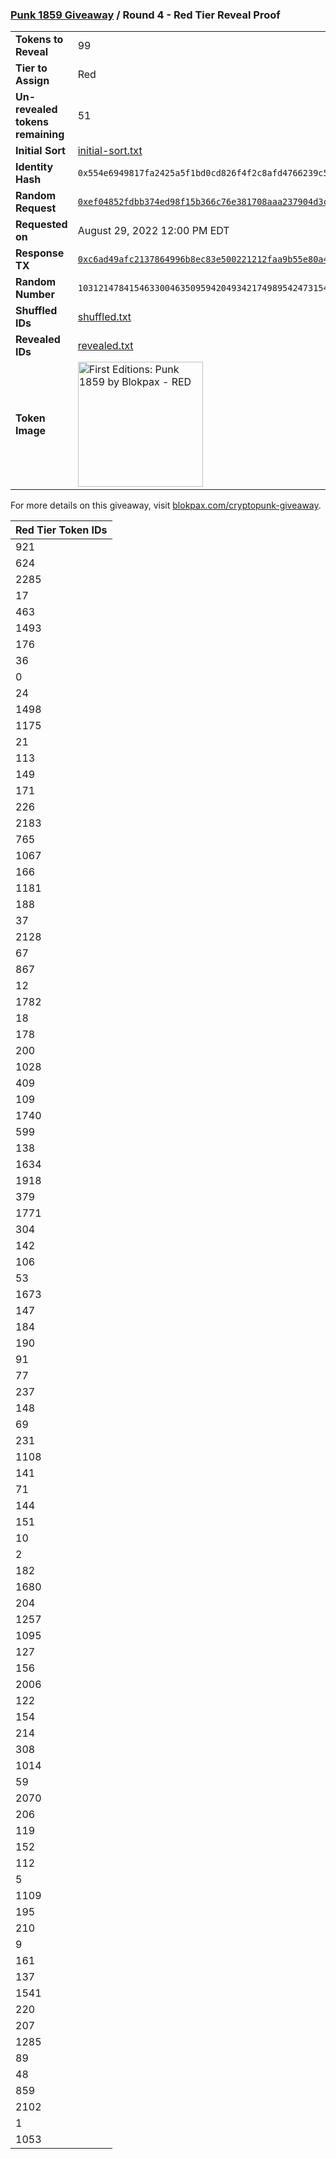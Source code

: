 ### [Punk 1859 Giveaway](../readme.md) / Round 4 - Red Tier Reveal Proof

|||
|---|---|
| **Tokens to Reveal** | 99 |
| **Tier to Assign** | Red |
| **Un-revealed tokens remaining** | 51 |
| **Initial Sort** | [initial-sort.txt](./initial-sort.txt) |
| **Identity Hash** | `0x554e6949817fa2425a5f1bd0cd826f4f2c8afd4766239c51849c5f07d1beb6a8` |
| **Random Request** | [`0xef04852fdbb374ed98f15b366c76e381708aaa237904d3c8982f6ca099bbf2b7`](https://etherscan.io/tx/0xef04852fdbb374ed98f15b366c76e381708aaa237904d3c8982f6ca099bbf2b7) |
| **Requested on** | August 29, 2022 12:00 PM EDT |
| **Response TX** | [`0xc6ad49afc2137864996b8ec83e500221212faa9b55e80a4a4076f8db50963812`](https://etherscan.io/tx/0xc6ad49afc2137864996b8ec83e500221212faa9b55e80a4a4076f8db50963812) |
| **Random Number** | `103121478415463300463509594204934217498954247315415143358050006475996073262028` |
| **Shuffled IDs** | [shuffled.txt](./shuffled.txt) |
| **Revealed IDs** | [revealed.txt](./revealed.txt) |
| **Token Image** | <img src="https://punk1859-giveaway-token-images.blokpax.com/red.jpg" height="200" alt="First Editions: Punk 1859 by Blokpax - RED" /> |

For more details on this giveaway, visit [blokpax.com/cryptopunk-giveaway](https://blokpax.com/cryptopunk-giveaway).

| Red Tier Token IDs |
|---|
|  921  |
|  624  |
|  2285  |
|  17  |
|  463  |
|  1493  |
|  176  |
|  36  |
|  0  |
|  24  |
|  1498  |
|  1175  |
|  21  |
|  113  |
|  149  |
|  171  |
|  226  |
|  2183  |
|  765  |
|  1067  |
|  166  |
|  1181  |
|  188  |
|  37  |
|  2128  |
|  67  |
|  867  |
|  12  |
|  1782  |
|  18  |
|  178  |
|  200  |
|  1028  |
|  409  |
|  109  |
|  1740  |
|  599  |
|  138  |
|  1634  |
|  1918  |
|  379  |
|  1771  |
|  304  |
|  142  |
|  106  |
|  53  |
|  1673  |
|  147  |
|  184  |
|  190  |
|  91  |
|  77  |
|  237  |
|  148  |
|  69  |
|  231  |
|  1108  |
|  141  |
|  71  |
|  144  |
|  151  |
|  10  |
|  2  |
|  182  |
|  1680  |
|  204  |
|  1257  |
|  1095  |
|  127  |
|  156  |
|  2006  |
|  122  |
|  154  |
|  214  |
|  308  |
|  1014  |
|  59  |
|  2070  |
|  206  |
|  119  |
|  152  |
|  112  |
|  5  |
|  1109  |
|  195  |
|  210  |
|  9  |
|  161  |
|  137  |
|  1541  |
|  220  |
|  207  |
|  1285  |
|  89  |
|  48  |
|  859  |
|  2102  |
|  1  |
|  1053  |
